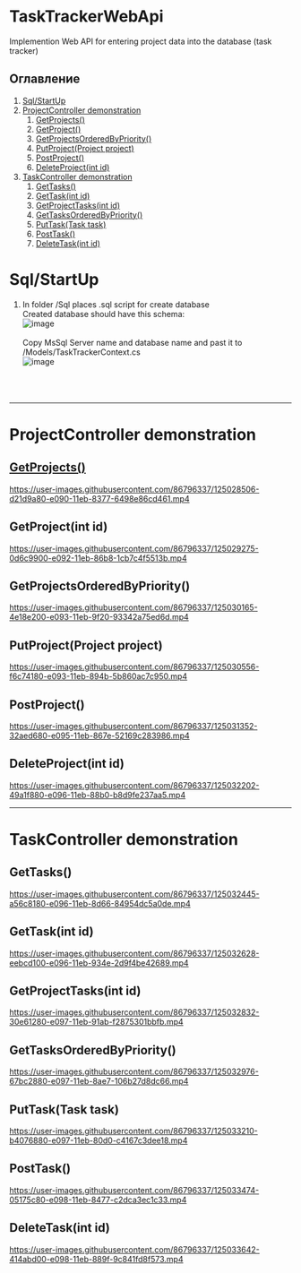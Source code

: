 # TaskTrackerWebApi
Implemention Web API for entering project data into the database (task tracker)

## Оглавление

1. [Sql/StartUp](#Sql/StartUp)
2. [ProjectController demonstration](#ProjectController-demonstration)
    1. [GetProjects()](#GetProjects())
    2. [GetProject()](#GetProject(int-id))
    3. [GetProjectsOrderedByPriority()](#GetProjectsOrderedByPriority())
    4. [PutProject(Project project)](#PutProject(Project-project))
    5. [PostProject()](#PostProject())
    6. [DeleteProject(int id)](#DeleteProject(int-id))
3. [TaskController demonstration](#TaskController-demonstration)
    1. [GetTasks()](#GetTasks())
    2. [GetTask(int id)](#GetTask(int-id))
    3. [GetProjectTasks(int id)](#GetProjectTasks(int-id))
    4. [GetTasksOrderedByPriority()](#GetTasksOrderedByPriority())
    5. [PutTask(Task task)](#PutTask(Task-task))
    6. [PostTask()](#PostTask())
    7. [DeleteTask(int id)](#DeleteTask(int-id))
         

# Sql/StartUp
1) In folder /Sql places .sql script for create database </br>
Created database should have this schema: </br>
![image](https://user-images.githubusercontent.com/86796337/124998109-80571f00-e054-11eb-9994-5530c47a3ca7.png) </br> </br>
Copy MsSql Server name and database name and past it to /Models/TaskTrackerContext.cs </br>
![image](https://user-images.githubusercontent.com/86796337/125024831-3557fe80-e08a-11eb-8f7e-081ee04ee98b.png)
 </br> </br> </br> </br>





___
# ProjectController demonstration


## [GetProjects()](#GetProjects())

https://user-images.githubusercontent.com/86796337/125028506-d21d9a80-e090-11eb-8377-6498e86cd461.mp4

## GetProject(int id)

https://user-images.githubusercontent.com/86796337/125029275-0d6c9900-e092-11eb-86b8-1cb7c4f5513b.mp4

## GetProjectsOrderedByPriority()

https://user-images.githubusercontent.com/86796337/125030165-4e18e200-e093-11eb-9f20-93342a75ed6d.mp4

## PutProject(Project project)

https://user-images.githubusercontent.com/86796337/125030556-f6c74180-e093-11eb-894b-5b860ac7c950.mp4

## PostProject()

https://user-images.githubusercontent.com/86796337/125031352-32aed680-e095-11eb-867e-52169c283986.mp4

## DeleteProject(int id)

https://user-images.githubusercontent.com/86796337/125032202-49a1f880-e096-11eb-88b0-b8d9fe237aa5.mp4

___
# TaskController demonstration

## GetTasks()

https://user-images.githubusercontent.com/86796337/125032445-a56c8180-e096-11eb-8d66-84954dc5a0de.mp4


## GetTask(int id)

https://user-images.githubusercontent.com/86796337/125032628-eebcd100-e096-11eb-934e-2d9f4be42689.mp4


## GetProjectTasks(int id)

https://user-images.githubusercontent.com/86796337/125032832-30e61280-e097-11eb-91ab-f2875301bbfb.mp4


## GetTasksOrderedByPriority()

https://user-images.githubusercontent.com/86796337/125032976-67bc2880-e097-11eb-8ae7-106b27d8dc66.mp4


## PutTask(Task task)

https://user-images.githubusercontent.com/86796337/125033210-b4076880-e097-11eb-80d0-c4167c3dee18.mp4


## PostTask()

https://user-images.githubusercontent.com/86796337/125033474-05175c80-e098-11eb-8477-c2dca3ec1c33.mp4


## DeleteTask(int id)

https://user-images.githubusercontent.com/86796337/125033642-414abd00-e098-11eb-889f-9c841fd8f573.mp4



























